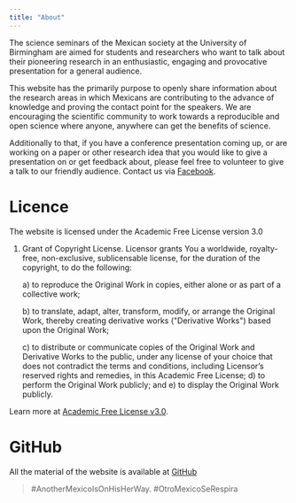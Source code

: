 ```yaml
---
title: "About"
---
```


The science seminars of the Mexican society at the University of Birmingham 
are aimed for students and researchers who want to talk about their 
pioneering research in an enthusiastic, engaging and provocative 
presentation for a general audience.

This website has the primarily purpose to openly share 
information about the research areas in which Mexicans are contributing 
to the advance of knowledge and proving the contact point for the speakers.
We are encouraging the scientific community to work towards a reproducible 
and open science where anyone, anywhere can get the benefits of science.

Additionally to that, if you have a conference presentation coming up, or are
working on a paper or other research idea that you would like to give a
presentation on or get feedback about, please feel free to volunteer to
give a talk to our friendly audience. 
Contact us via [Facebook](https://www.facebook.com/UobMexicanSociety).

# Licence 

The website is licensed under the Academic Free License version 3.0

1) Grant of Copyright License. Licensor grants You a worldwide, royalty-free,
non-exclusive, sublicensable license, for the duration of the copyright, to do
the following:

     a) to reproduce the Original Work in copies, either alone or as part of a
     collective work;

     b) to translate, adapt, alter, transform, modify, or arrange the Original
     Work, thereby creating derivative works ("Derivative Works") based upon
     the Original Work;

     c) to distribute or communicate copies of the Original Work and
     Derivative Works to the public, under any license of your choice that
     does not contradict the terms and conditions, including Licensor’s
     reserved rights and remedies, in this Academic Free License;
     d) to perform the Original Work publicly; and
     e) to display the Original Work publicly.


Learn more at [Academic Free License v3.0](https://github.com/MexicanSocietyUoB/seminars/blob/master/LICENSE.txt).

# GitHub

All the material of the website is available  at [GitHub](https://github.com/MexicanSocietyUoB/seminars)



> #AnotherMexicoIsOnHisHerWay. #OtroMexicoSeRespira
